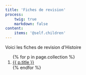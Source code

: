 ```yaml
---
title: 'Fiches de revision'
process:
    twig: true
    markdown: false
content:
    items: '@self.children'
---
```


Voici les fiches de revision d'Histoire

<ol>
{% for p in page.collection %}
    <li><a href="{{ p.page() }}">{{ p.title }}</a></li>
{% endfor %}
</ol>